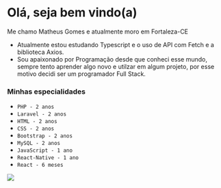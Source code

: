 # Olá, seja bem vindo(a)

Me chamo Matheus Gomes e atualmente moro em Fortaleza-CE

* Atualmente estou estudando Typescript e o uso de API com Fetch e a biblioteca Axios.
* Sou apaixonado por Programação desde que conheci esse mundo, sempre tento aprender algo novo e utilzar em algum projeto, por esse motivo decidi ser um programador Full Stack.


### Minhas especialidades
- `PHP - 2 anos`
- `Laravel - 2 anos`
- `HTML - 2 anos`
- `CSS - 2 anos`
- `Bootstrap - 2 anos`
- `MySQL - 2 anos`
- `JavaScript - 1 ano`
- `React-Native - 1 ano`
- `React - 6 meses`

![](https://komarev.com/ghpvc/?username=MatheusGomesRocha&color=blue)
